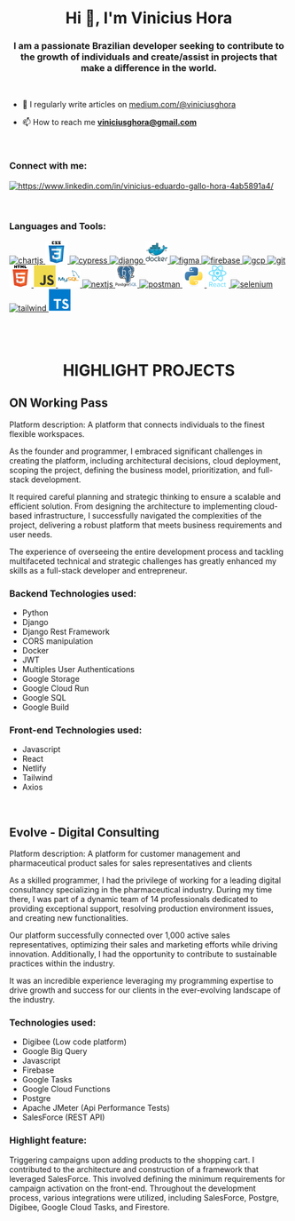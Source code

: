<h1 align="center">Hi 👋, I'm Vinicius Hora</h1>
<h3 align="center">I am a passionate Brazilian developer seeking to contribute to the growth of individuals and create/assist in projects that make a difference in the world.</h3>


<br />

- 📝 I regularly write articles on [medium.com/@viniciusghora](https://medium.com/@viniciusghora)

- 📫 How to reach me **viniciusghora@gmail.com**

<br />

<h3 align="left">Connect with me:</h3>
<p align="left">
<a href="https://linkedin.com/in/https://www.linkedin.com/in/vinicius-eduardo-gallo-hora-4ab5891a4/" target="blank"><img align="center" src="https://raw.githubusercontent.com/rahuldkjain/github-profile-readme-generator/master/src/images/icons/Social/linked-in-alt.svg" alt="https://www.linkedin.com/in/vinicius-eduardo-gallo-hora-4ab5891a4/" height="30" width="40" /></a>
</p>

<br />

<h3 align="left">Languages and Tools:</h3>
<p align="left"> <a href="https://www.chartjs.org" target="_blank" rel="noreferrer"> <img src="https://www.chartjs.org/media/logo-title.svg" alt="chartjs" width="40" height="40"/> </a> <a href="https://www.w3schools.com/css/" target="_blank" rel="noreferrer"> <img src="https://raw.githubusercontent.com/devicons/devicon/master/icons/css3/css3-original-wordmark.svg" alt="css3" width="40" height="40"/> </a> <a href="https://www.cypress.io" target="_blank" rel="noreferrer"> <img src="https://raw.githubusercontent.com/simple-icons/simple-icons/6e46ec1fc23b60c8fd0d2f2ff46db82e16dbd75f/icons/cypress.svg" alt="cypress" width="40" height="40"/> </a> <a href="https://www.djangoproject.com/" target="_blank" rel="noreferrer"> <img src="https://cdn.worldvectorlogo.com/logos/django.svg" alt="django" width="40" height="40"/> </a> <a href="https://www.docker.com/" target="_blank" rel="noreferrer"> <img src="https://raw.githubusercontent.com/devicons/devicon/master/icons/docker/docker-original-wordmark.svg" alt="docker" width="40" height="40"/> </a> <a href="https://www.figma.com/" target="_blank" rel="noreferrer"> <img src="https://www.vectorlogo.zone/logos/figma/figma-icon.svg" alt="figma" width="40" height="40"/> </a> <a href="https://firebase.google.com/" target="_blank" rel="noreferrer"> <img src="https://www.vectorlogo.zone/logos/firebase/firebase-icon.svg" alt="firebase" width="40" height="40"/> </a> <a href="https://cloud.google.com" target="_blank" rel="noreferrer"> <img src="https://www.vectorlogo.zone/logos/google_cloud/google_cloud-icon.svg" alt="gcp" width="40" height="40"/> </a> <a href="https://git-scm.com/" target="_blank" rel="noreferrer"> <img src="https://www.vectorlogo.zone/logos/git-scm/git-scm-icon.svg" alt="git" width="40" height="40"/> </a> <a href="https://www.w3.org/html/" target="_blank" rel="noreferrer"> <img src="https://raw.githubusercontent.com/devicons/devicon/master/icons/html5/html5-original-wordmark.svg" alt="html5" width="40" height="40"/> </a> <a href="https://developer.mozilla.org/en-US/docs/Web/JavaScript" target="_blank" rel="noreferrer"> <img src="https://raw.githubusercontent.com/devicons/devicon/master/icons/javascript/javascript-original.svg" alt="javascript" width="40" height="40"/> </a> <a href="https://www.mysql.com/" target="_blank" rel="noreferrer"> <img src="https://raw.githubusercontent.com/devicons/devicon/master/icons/mysql/mysql-original-wordmark.svg" alt="mysql" width="40" height="40"/> </a> <a href="https://nextjs.org/" target="_blank" rel="noreferrer"> <img src="https://cdn.worldvectorlogo.com/logos/nextjs-2.svg" alt="nextjs" width="40" height="40"/> </a> <a href="https://www.postgresql.org" target="_blank" rel="noreferrer"> <img src="https://raw.githubusercontent.com/devicons/devicon/master/icons/postgresql/postgresql-original-wordmark.svg" alt="postgresql" width="40" height="40"/> </a> <a href="https://postman.com" target="_blank" rel="noreferrer"> <img src="https://www.vectorlogo.zone/logos/getpostman/getpostman-icon.svg" alt="postman" width="40" height="40"/> </a> <a href="https://www.python.org" target="_blank" rel="noreferrer"> <img src="https://raw.githubusercontent.com/devicons/devicon/master/icons/python/python-original.svg" alt="python" width="40" height="40"/> </a> <a href="https://reactjs.org/" target="_blank" rel="noreferrer"> <img src="https://raw.githubusercontent.com/devicons/devicon/master/icons/react/react-original-wordmark.svg" alt="react" width="40" height="40"/> </a> <a href="https://www.selenium.dev" target="_blank" rel="noreferrer"> <img src="https://raw.githubusercontent.com/detain/svg-logos/780f25886640cef088af994181646db2f6b1a3f8/svg/selenium-logo.svg" alt="selenium" width="40" height="40"/> </a> <a href="https://tailwindcss.com/" target="_blank" rel="noreferrer"> <img src="https://www.vectorlogo.zone/logos/tailwindcss/tailwindcss-icon.svg" alt="tailwind" width="40" height="40"/> </a> <a href="https://www.typescriptlang.org/" target="_blank" rel="noreferrer"> <img src="https://raw.githubusercontent.com/devicons/devicon/master/icons/typescript/typescript-original.svg" alt="typescript" width="40" height="40"/> </a> </p>
<br/>
<br/>
<h1 align="center">HIGHLIGHT PROJECTS</h1>

<h2> ON Working Pass </h2>

Platform description: A platform that connects individuals to the finest flexible workspaces.

As the founder and programmer, I embraced significant challenges in creating the platform, including architectural decisions, cloud deployment, scoping the project, defining the business model, prioritization, and full-stack development. 

It required careful planning and strategic thinking to ensure a scalable and efficient solution. From designing the architecture to implementing cloud-based infrastructure, I successfully navigated the complexities of the project, delivering a robust platform that meets business requirements and user needs. 

The experience of overseeing the entire development process and tackling multifaceted technical and strategic challenges has greatly enhanced my skills as a full-stack developer and entrepreneur.

### Backend Technologies used:
- Python
- Django
- Django Rest Framework
- CORS manipulation
- Docker
- JWT
- Multiples User Authentications
- Google Storage
- Google Cloud Run
- Google SQL
- Google Build

### Front-end Technologies used:
- Javascript
- React
- Netlify
- Tailwind
- Axios


<br />

<h2> Evolve - Digital Consulting </h2>
Platform description: A platform for customer management and pharmaceutical product sales for sales representatives and clients

As a skilled programmer, I had the privilege of working for a leading digital consultancy specializing in the pharmaceutical industry. During my time there, I was part of a dynamic team of 14 professionals dedicated to providing exceptional support, resolving production environment issues, and creating new functionalities. 

Our platform successfully connected over 1,000 active sales representatives, optimizing their sales and marketing efforts while driving innovation. Additionally, I had the opportunity to contribute to sustainable practices within the industry. 

It was an incredible experience leveraging my programming expertise to drive growth and success for our clients in the ever-evolving landscape of the industry.

### Technologies used:
- Digibee (Low code platform)
- Google Big Query
- Javascript
- Firebase
- Google Tasks
- Google Cloud Functions
- Postgre 
- Apache JMeter (Api Performance Tests)
- SalesForce (REST API)

### Highlight feature:

Triggering campaigns upon adding products to the shopping cart. I contributed to the architecture and construction of a framework that leveraged SalesForce. This involved defining the minimum requirements for campaign activation on the front-end. Throughout the development process, various integrations were utilized, including SalesForce, Postgre, Digibee, Google Cloud Tasks, and Firestore.

